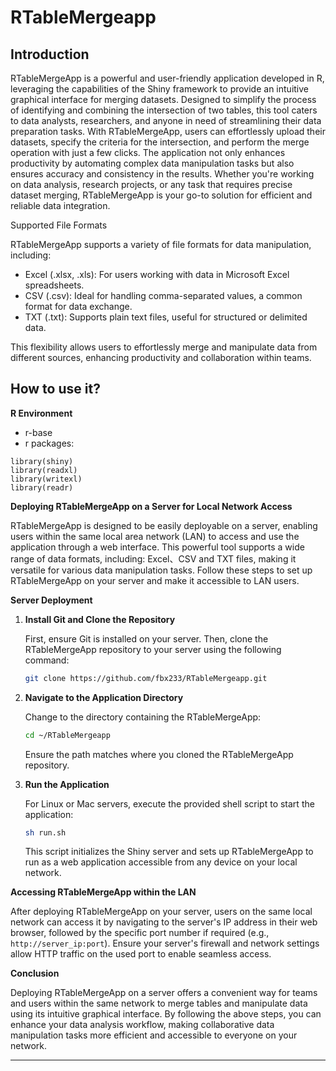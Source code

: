 # RTableMergeapp
## Introduction
RTableMergeApp is a powerful and user-friendly application developed in R, leveraging the capabilities of the Shiny framework to provide an intuitive graphical interface for merging datasets. Designed to simplify the process of identifying and combining the intersection of two tables, this tool caters to data analysts, researchers, and anyone in need of streamlining their data preparation tasks. With RTableMergeApp, users can effortlessly upload their datasets, specify the criteria for the intersection, and perform the merge operation with just a few clicks. The application not only enhances productivity by automating complex data manipulation tasks but also ensures accuracy and consistency in the results. Whether you're working on data analysis, research projects, or any task that requires precise dataset merging, RTableMergeApp is your go-to solution for efficient and reliable data integration.

Supported File Formats

RTableMergeApp supports a variety of file formats for data manipulation, including:

- Excel (.xlsx, .xls): For users working with data in Microsoft Excel spreadsheets.
- CSV (.csv): Ideal for handling comma-separated values, a common format for data exchange.
- TXT (.txt): Supports plain text files, useful for structured or delimited data.

This flexibility allows users to effortlessly merge and manipulate data from different sources, enhancing productivity and collaboration within teams.

## How to use it?
**R Environment**
- r-base
- r packages:
```
library(shiny)
library(readxl) 
library(writexl) 
library(readr) 
```
**Deploying RTableMergeApp on a Server for Local Network Access**

RTableMergeApp is designed to be easily deployable on a server, enabling users within the same local area network (LAN) to access and use the application through a web interface. This powerful tool supports a wide range of data formats, including: Excel、CSV and TXT files, making it versatile for various data manipulation tasks. Follow these steps to set up RTableMergeApp on your server and make it accessible to LAN users.

**Server Deployment**

1. **Install Git and Clone the Repository**

   First, ensure Git is installed on your server. Then, clone the RTableMergeApp repository to your server using the following command:

   ```bash
   git clone https://github.com/fbx233/RTableMergeapp.git
   ```


2. **Navigate to the Application Directory**

   Change to the directory containing the RTableMergeApp:

   ```sh
   cd ~/RTableMergeapp
   ```

   Ensure the path matches where you cloned the RTableMergeApp repository.

3. **Run the Application**

   For Linux or Mac servers, execute the provided shell script to start the application:

   ```sh
   sh run.sh
   ```

   This script initializes the Shiny server and sets up RTableMergeApp to run as a web application accessible from any device on your local network.

**Accessing RTableMergeApp within the LAN**

After deploying RTableMergeApp on your server, users on the same local network can access it by navigating to the server's IP address in their web browser, followed by the specific port number if required (e.g., `http://server_ip:port`). Ensure your server's firewall and network settings allow HTTP traffic on the used port to enable seamless access.

**Conclusion**

Deploying RTableMergeApp on a server offers a convenient way for teams and users within the same network to merge tables and manipulate data using its intuitive graphical interface. By following the above steps, you can enhance your data analysis workflow, making collaborative data manipulation tasks more efficient and accessible to everyone on your network.

---


